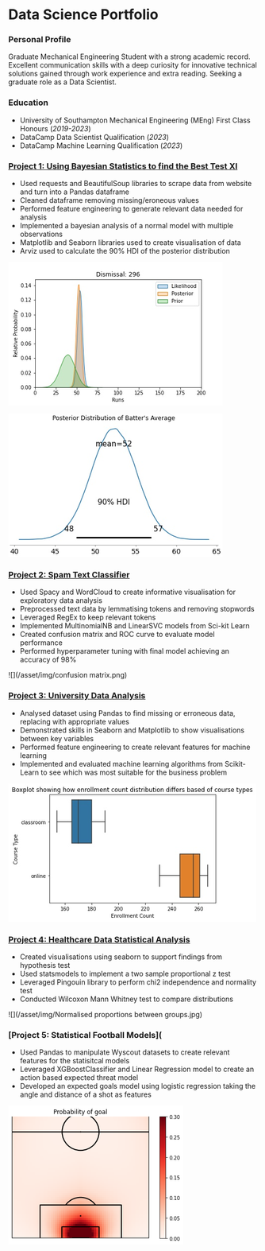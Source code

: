 # Data Science Portfolio
### Personal Profile
Graduate Mechanical Engineering Student with a strong academic record. Excellent communication skills with a deep curiosity for innovative technical solutions gained through work experience and extra reading. Seeking a graduate role as a Data Scientist. 

### Education
- University of Southampton Mechanical Engineering (MEng) First Class Honours (_2019-2023_)
- DataCamp Data Scientist Qualification (_2023_)
- DataCamp Machine Learning Qualification (_2023_)
  
### [Project 1: Using Bayesian Statistics to find the Best Test XI](https://github.com/jkrishna12/Cricket_Bayesian_Average)
- Used requests and BeautifulSoup libraries to scrape data from website and turn into a Pandas dataframe
- Cleaned dataframe removing missing/eroneous values
- Performed feature engineering to generate relevant data needed for analysis
- Implemented a bayesian analysis of a normal model with multiple observations
- Matplotlib and Seaborn libraries used to create visualisation of data
- Arviz used to calculate the 90% HDI of the posterior distribution

![](/asset/img/Likelihood_Posterior_Prior.jpg) 

![](/asset/img/posterior_distribution.jpg)

### [Project 2: Spam Text Classifier](https://github.com/jkrishna12/TextSpamClassifier)
- Used Spacy and WordCloud to create informative visualisation for exploratory data analysis
- Preprocessed text data by lemmatising tokens and removing stopwords
- Leveraged RegEx to keep relevant tokens
- Implemented MultinomialNB and LinearSVC models from Sci-kit Learn
- Created confusion matrix and ROC curve to evaluate model performance
- Performed hyperparameter tuning with final model achieving an accuracy of 98%

![](/asset/img/confusion matrix.png)

### [Project 3: University Data Analysis](https://github.com/jkrishna12/University-Data-Analysis)
-	Analysed dataset using Pandas to find missing or erroneous data, replacing with appropriate values
-	Demonstrated skills in Seaborn and Matplotlib to show visualisations between key variables
-	Performed feature engineering to create relevant features for machine learning
-	Implemented and evaluated machine learning algorithms from Scikit-Learn to see which was most suitable for the business problem

![](/asset/img/University_boxplot_distribution.jpg)

### [Project 4: Healthcare Data Statistical Analysis](https://github.com/jkrishna12/Healthcare-Data-Statistical-Analysis)
- Created visualisations using seaborn to support findings from hypothesis test
- Used statsmodels to implement a two sample proportional z test
- Leveraged Pingouin library to perform chi2 independence and normality test
- Conducted Wilcoxon Mann Whitney test to compare distributions

![](/asset/img/Normalised proportions between groups.jpg)

### [Project 5: Statistical Football Models](
- Used Pandas to manipulate Wyscout datasets to create relevant features for the statisitcal models
- Leveraged XGBoostClassifier and Linear Regression model to create an action based expected threat model
- Developed an expected goals model using logistic regression taking the angle and distance of a shot as features

![](asset/img/xG_model.png)
